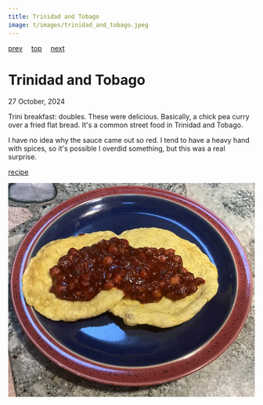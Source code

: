 ```yaml
---
title: Trinidad and Tobago
image: t/images/trinidad_and_tobago.jpeg
---
```

[prev](tonga.md)&emsp;
[top](../index.md)&emsp;
[next](tunisia.md)
# Trinidad and Tobago
27 October, 2024

Trini breakfast: doubles. These were delicious. Basically, a chick pea curry over a fried flat bread. It's a common street food in Trinidad and Tobago.

I have no idea why the sauce came out so red. I tend to have a heavy
hand with spices, so it's possible I overdid something, but this was a
real surprise.

[recipe](https://wetrinifood.com/trini-doubles/)

![breakfast](images/trinidad_and_tobago.jpeg)
